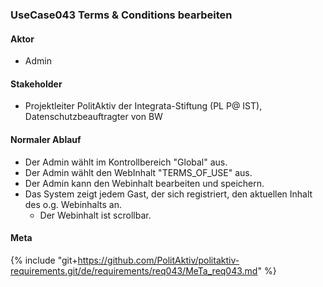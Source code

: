 
### UseCase043 Terms & Conditions bearbeiten

#### Aktor
 * Admin


#### Stakeholder
 * Projektleiter PolitAktiv der Integrata-Stiftung (PL P@ IST), Datenschutzbeauftragter von BW


#### Normaler Ablauf
 * Der Admin wählt im Kontrollbereich "Global" aus.
 * Der Admin wählt den WebInhalt "TERMS_OF_USE" aus.
 * Der Admin kann den Webinhalt bearbeiten und speichern.
 * Das System zeigt jedem Gast, der sich registriert, den aktuellen Inhalt des o.g. Webinhalts an.
   * Der Webinhalt ist scrollbar.


#### Meta
{% include "git+https://github.com/PolitAktiv/politaktiv-requirements.git/de/requirements/req043/MeTa_req043.md" %} 
